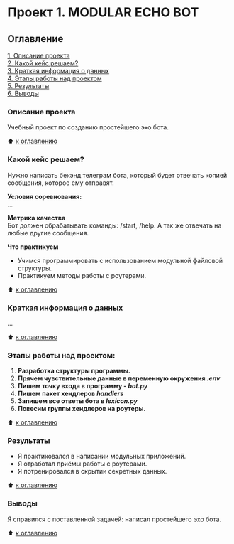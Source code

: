 # Проект 1. MODULAR ECHO BOT

## Оглавление  
[1. Описание проекта](https://github.com/SergeyObukhov/sf_data_science/tree/main/projekt_1#описание-проекта)  
[2. Какой кейс решаем?](https://github.com/SergeyObukhov/sf_data_science/tree/main/projekt_1#какой-кейс-решаем)  
[3. Краткая информация о данных](https://github.com/SergeyObukhov/sf_data_science/tree/main/projekt_1#краткая-информация-о-данных)  
[4. Этапы работы над проектом](https://github.com/SergeyObukhov/sf_data_science/tree/main/projekt_1#этапы-работы-над-проектом)  
[5. Результаты](https://github.com/SergeyObukhov/sf_data_science/tree/main/projekt_1#результаты)  
[6. Выводы](https://github.com/SergeyObukhov/sf_data_science/tree/main/projekt_1#выводы)  
  
### Описание проекта  
Учебный проект по созданию простейшего эхо бота.
  
:arrow_up: [к оглавлению](https://github.com/SergeyObukhov/sf_data_science/tree/main/projekt_1#оглавление)  
  
  
### Какой кейс решаем?  
Нужно написать бекэнд телеграм бота, который будет отвечать копией сообщения, которое ему отправят.
  
**Условия соревнования:**  
...
  
**Метрика качества**  
Бот должен обрабатывать команды: /start, /help. А так же отвечать на любые другие сообщения.
  
**Что практикуем**  
- Учимся программировать с использованием модульной файловой структуры.
- Практикуем методы работы с роутерами.
  
:arrow_up: [к оглавлению](https://github.com/SergeyObukhov/sf_data_science/tree/main/projekt_1#оглавление)  

### Краткая информация о данных  
...
  
:arrow_up: [к оглавлению](https://github.com/SergeyObukhov/sf_data_science/tree/main/projekt_1#оглавление)  
  
  
### Этапы работы над проектом:  
1. **Разработка структуры программы.**
2. **Прячем чувствительные данные в переменную окружения *.env***
3. **Пишем точку входа в программу - *bot.py***
4. **Пишем пакет хендлеров *handlers***
5. **Запишем все ответы бота в *lexicon.py***
6. **Повесим группы хендлеров на роутеры.**
  
:arrow_up: [к оглавлению](https://github.com/SergeyObukhov/sf_data_science/tree/main/projekt_1#оглавление)  
  
  
### Результаты  
- Я практиковался в написании модульных приложений.
- Я отработал приёмы работы с роутерами.  
- Я потренировался в скрытии секретных данных.
  
:arrow_up: [к оглавлению](https://github.com/SergeyObukhov/sf_data_science/tree/main/projekt_1#оглавление)  
  
  
### Выводы  
Я справился с поставленной задачей:
написал простейшего эхо бота. 
  
:arrow_up: [к оглавлению](https://github.com/SergeyObukhov/sf_data_science/tree/main/projekt_1#оглавление)